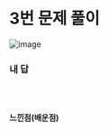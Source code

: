 # 3번 문제 풀이
![image](https://user-images.githubusercontent.com/81015704/119218922-926d1480-bb1d-11eb-9e4f-93f21194f6db.png)

### 내 답
<pre><code>

</code></pre>


#### 느낀점(배운점)
